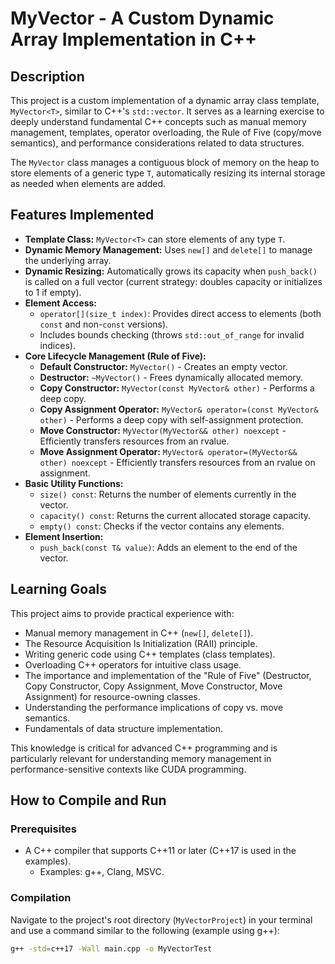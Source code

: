 # MyVector - A Custom Dynamic Array Implementation in C++

## Description

This project is a custom implementation of a dynamic array class template, `MyVector<T>`, similar to C++'s `std::vector`. It serves as a learning exercise to deeply understand fundamental C++ concepts such as manual memory management, templates, operator overloading, the Rule of Five (copy/move semantics), and performance considerations related to data structures.

The `MyVector` class manages a contiguous block of memory on the heap to store elements of a generic type `T`, automatically resizing its internal storage as needed when elements are added.

## Features Implemented

* **Template Class:** `MyVector<T>` can store elements of any type `T`.
* **Dynamic Memory Management:** Uses `new[]` and `delete[]` to manage the underlying array.
* **Dynamic Resizing:** Automatically grows its capacity when `push_back()` is called on a full vector (current strategy: doubles capacity or initializes to 1 if empty).
* **Element Access:**
    * `operator[](size_t index)`: Provides direct access to elements (both `const` and non-`const` versions).
    * Includes bounds checking (throws `std::out_of_range` for invalid indices).
* **Core Lifecycle Management (Rule of Five):**
    * **Default Constructor:** `MyVector()` - Creates an empty vector.
    * **Destructor:** `~MyVector()` - Frees dynamically allocated memory.
    * **Copy Constructor:** `MyVector(const MyVector& other)` - Performs a deep copy.
    * **Copy Assignment Operator:** `MyVector& operator=(const MyVector& other)` - Performs a deep copy with self-assignment protection.
    * **Move Constructor:** `MyVector(MyVector&& other) noexcept` - Efficiently transfers resources from an rvalue.
    * **Move Assignment Operator:** `MyVector& operator=(MyVector&& other) noexcept` - Efficiently transfers resources from an rvalue on assignment.
* **Basic Utility Functions:**
    * `size() const`: Returns the number of elements currently in the vector.
    * `capacity() const`: Returns the current allocated storage capacity.
    * `empty() const`: Checks if the vector contains any elements.
* **Element Insertion:**
    * `push_back(const T& value)`: Adds an element to the end of the vector.

## Learning Goals

This project aims to provide practical experience with:
* Manual memory management in C++ (`new[]`, `delete[]`).
* The Resource Acquisition Is Initialization (RAII) principle.
* Writing generic code using C++ templates (class templates).
* Overloading C++ operators for intuitive class usage.
* The importance and implementation of the "Rule of Five" (Destructor, Copy Constructor, Copy Assignment, Move Constructor, Move Assignment) for resource-owning classes.
* Understanding the performance implications of copy vs. move semantics.
* Fundamentals of data structure implementation.

This knowledge is critical for advanced C++ programming and is particularly relevant for understanding memory management in performance-sensitive contexts like CUDA programming.

## How to Compile and Run

### Prerequisites
* A C++ compiler that supports C++11 or later (C++17 is used in the examples).
    * Examples: g++, Clang, MSVC.

### Compilation
Navigate to the project's root directory (`MyVectorProject`) in your terminal and use a command similar to the following (example using g++):

```bash
g++ -std=c++17 -Wall main.cpp -o MyVectorTest
